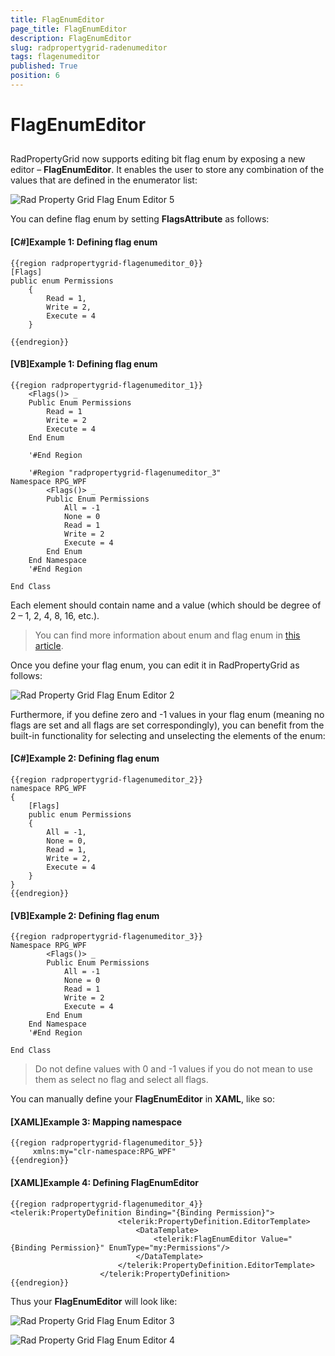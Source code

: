 ```yaml
---
title: FlagEnumEditor
page_title: FlagEnumEditor
description: FlagEnumEditor
slug: radpropertygrid-radenumeditor
tags: flagenumeditor
published: True
position: 6
---
```


# FlagEnumEditor



## 

RadPropertyGrid now supports editing bit flag enum by exposing a new editor – __FlagEnumEditor__. It enables the user to store any combination of the values that are defined in the enumerator list:


![Rad Property Grid Flag Enum Editor 5](images/RadPropertyGrid_FlagEnumEditor_5.png)

You can define flag enum by setting __FlagsAttribute__ as follows:
        



#### __[C#]Example 1: Defining flag enum__

	{{region radpropertygrid-flagenumeditor_0}}
	[Flags]
	public enum Permissions
		{
			Read = 1,
			Write = 2,
			Execute = 4
		}
	
	{{endregion}}



#### __[VB]Example 1: Defining flag enum__

	{{region radpropertygrid-flagenumeditor_1}}
	    <Flags()> _
	    Public Enum Permissions
	        Read = 1
	        Write = 2
	        Execute = 4
	    End Enum
	
	    '#End Region
	
	    '#Region "radpropertygrid-flagenumeditor_3"
	Namespace RPG_WPF
	        <Flags()> _
	        Public Enum Permissions
	            All = -1
	            None = 0
	            Read = 1
	            Write = 2
	            Execute = 4
	        End Enum
	    End Namespace
	    '#End Region
	
	End Class



Each element should contain name and a value (which should be degree of 2 – 1, 2, 4, 8, 16, etc.).
        

>You can find more information about enum and flag enum in [this article](http://msdn.microsoft.com/en-us/library/cc138362.aspx).
            

Once you define your flag enum, you can edit it in RadPropertyGrid as follows:       



![Rad Property Grid Flag Enum Editor 2](images/RadPropertyGrid_FlagEnumEditor_2.png)

Furthermore, if you define zero and -1 values in your flag enum (meaning no flags are set and all flags are set correspondingly), you can benefit from the built-in functionality for selecting and unselecting the elements of the enum:
        



#### __[C#]Example 2: Defining flag enum__

	{{region radpropertygrid-flagenumeditor_2}}
	namespace RPG_WPF
	{
	    [Flags]
	    public enum Permissions
	    {
	        All = -1,
	        None = 0,
	        Read = 1,
	        Write = 2,
	        Execute = 4
	    }
	}
	{{endregion}}



#### __[VB]Example 2: Defining flag enum__

	{{region radpropertygrid-flagenumeditor_3}}
	Namespace RPG_WPF
	        <Flags()> _
	        Public Enum Permissions
	            All = -1
	            None = 0
	            Read = 1
	            Write = 2
	            Execute = 4
	        End Enum
	    End Namespace
	    '#End Region
	
	End Class



>Do not define values with 0 and -1 values if you do not mean to use them as select no flag and select all flags.
          

You can manually define your __FlagEnumEditor__ in __XAML__, like so:
          

#### __[XAML]Example 3: Mapping namespace__ 

	{{region radpropertygrid-flagenumeditor_5}}
	     xmlns:my="clr-namespace:RPG_WPF"
	{{endregion}}



#### __[XAML]Example 4: Defining FlagEnumEditor__

	{{region radpropertygrid-flagenumeditor_4}}
	<telerik:PropertyDefinition Binding="{Binding Permission}"> 
	                        <telerik:PropertyDefinition.EditorTemplate> 
	                            <DataTemplate> 
	                                <telerik:FlagEnumEditor Value="{Binding Permission}" EnumType="my:Permissions"/> 
	                            </DataTemplate> 
	                        </telerik:PropertyDefinition.EditorTemplate> 
	                    </telerik:PropertyDefinition>
	{{endregion}}



Thus your __FlagEnumEditor__ will look like:

        

![Rad Property Grid Flag Enum Editor 3](images/RadPropertyGrid_FlagEnumEditor_3.png)



![Rad Property Grid Flag Enum Editor 4](images/RadPropertyGrid_FlagEnumEditor_4.png)

